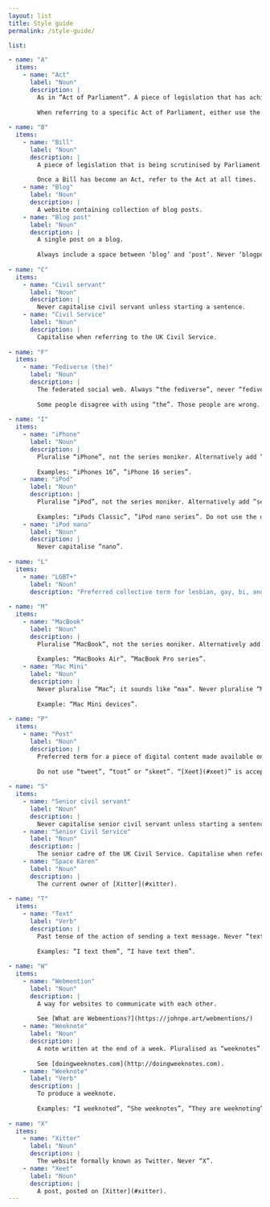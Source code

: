 ```yaml
---
layout: list
title: Style guide
permalink: /style-guide/

list:    

- name: "A"
  items:
    - name: "Act"
      label: "Noun"
      description: |
        As in “Act of Parliament”. A piece of legislation that has achieved Royal Assent. Always capitalised; e.g. “the Act”.
        
        When referring to a specific Act of Parliament, either use the full title (i.e. “Telecommunications (Security) Act 2021”) or the date of the Act (i.e. “the 2021 Act”)
    
- name: "B"
  items:
    - name: "Bill"
      label: "Noun"
      description: |
        A piece of legislation that is being scrutinised by Parliament. Always capitalised; e.g. “the Bill”.
        
        Once a Bill has become an Act, refer to the Act at all times.
    - name: "Blog"
      label: "Noun"
      description: |
        A website containing collection of blog posts.
    - name: "Blog post"
      label: "Noun"
      description: |
        A single post on a blog. 
        
        Always include a space between ‘blog’ and ‘post’. Never ‘blogpost’. Never 'blog'.
        
- name: "C"
  items:
    - name: "Civil servant"
      label: "Noun"
      description: |
        Never capitalise civil servant unless starting a sentence.
    - name: "Civil Service"
      label: "Noun"
      description: |
        Capitalise when referring to the UK Civil Service.        
        
- name: "F"
  items:
    - name: "Fediverse (the)"
      label: "Noun"
      description: |
        The federated social web. Always “the fediverse”, never “fediverse”.
        
        Some people disagree with using “the”. Those people are wrong.   
        
- name: "I"
  items:
    - name: "iPhone"
      label: "Noun"
      description: |
        Pluralise “iPhone”, not the series moniker. Alternatively add ”series”. Do not use the definite article.
        
        Examples: “iPhones 16”, ”iPhone 16 series”.
    - name: "iPod"
      label: "Noun"
      description: |
        Pluralise “iPod”, not the series moniker. Alternatively add ”series”. Do not use the definite article.
        
        Examples: “iPods Classic”, ”iPod nano series”. Do not use the definite article.
    - name: "iPod nano"
      label: "Noun"
      description: |
        Never capitalise “nano”.
    
- name: "L"
  items:
    - name: "LGBT+"
      label: "Noun"
      description: "Preferred collective term for lesbian, gay, bi, and other minority sexual orientations, and trans and other gender identities. Always include the '+'. Don't use other acronyms unless specifically necessary (for example, when quoting something else)."
        
- name: "M"
  items:
    - name: "MacBook"
      label: "Noun"
      description: |
        Pluralise “MacBook”, not the series moniker. Alternatively add ”series”. Do not use the definite article.
        
        Examples: “MacBooks Air”, ”MacBook Pro series”.
    - name: "Mac Mini"
      label: "Noun"
      description: |
        Never pluralise “Mac”; it sounds like “max”. Never pluralise “Mini”. Use “devices”. Do not use the definite article.
        
        Example: “Mac Mini devices”.
                
- name: "P"
  items:
    - name: "Post"
      label: "Noun"
      description: | 
        Preferred term for a piece of digital content made available on a website or social media platform.
        
        Do not use “tweet”, “toot” or “skeet”. “[Xeet](#xeet)” is acceptable when relevant.
        
- name: "S"
  items:
    - name: "Senior civil servant"
      label: "Noun"
      description: |
        Never capitalise senior civil servant unless starting a sentence.
    - name: "Senior Civil Service"
      label: "Noun"
      description: |
        The senior cadre of the UK Civil Service. Capitalise when referring to the Senior Civil Service.
    - name: "Space Karen"
      label: "Noun"
      description: |
        The current owner of [Xitter](#xitter).
        
- name: "T"
  items:
    - name: "Text"
      label: "Verb"
      description: |
        Past tense of the action of sending a text message. Never “texted”. 
        
        Examples: “I text them”, “I have text them”.
        
- name: "W"
  items:
    - name: "Webmention"
      label: "Noun"
      description: | 
        A way for websites to communicate with each other. 
        
        See [What are Webmentions?](https://johnpe.art/webmentions/)
    - name: "Weeknote"
      label: "Noun"
      description: |
        A note written at the end of a week. Pluralised as “weeknotes”. 
        
        See [doingweeknotes.com](http://doingweeknotes.com).
    - name: "Weeknote"
      label: "Verb"
      description: | 
        To produce a weeknote.
        
        Examples: “I weeknoted”, “She weeknotes”, “They are weeknoting”.
        
- name: "X"
  items:
    - name: "Xitter"
      label: "Noun"
      description: | 
        The website formally known as Twitter. Never “X”.
    - name: "Xeet"
      label: "Noun"
      description: | 
        A post, posted on [Xitter](#xitter).
---
```

